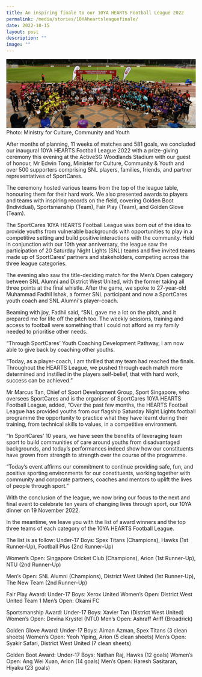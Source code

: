```yaml
---
title: An inspiring finale to our 10YA HEARTS Football League 2022
permalink: /media/stories/10YAheartsleaguefinale/
date: 2022-10-15
layout: post
description: ""
image: ""
---
```



![](/images/MCCY_GroupShot.jpg)
Photo: Ministry for Culture, Community and Youth

After months of planning, 11 weeks of matches and 581 goals, we concluded our inaugural 10YA HEARTS Football League 2022 with a prize-giving ceremony this evening at the ActiveSG Woodlands Stadium with our guest of honour, Mr Edwin Tong, Minister for Culture, Community & Youth and over 500 supporters comprising SNL players, families, friends, and partner representatives of SportCares.

The ceremony hosted various teams from the top of the league table, honouring them for their hard work. We also presented awards to players and teams with inspiring records on the field, covering Golden Boot (Individual), Sportsmanship (Team), Fair Play (Team), and Golden Glove (Team).

The SportCares 10YA HEARTS Football League was born out of the idea to provide youths from vulnerable backgrounds with opportunities to play in a competitive setting and build positive interactions with the community. Held in conjunction with our 10th year anniversary, the league saw the participation of 20 Saturday Night Lights (SNL) teams and five invited teams made up of SportCares’ partners and stakeholders, competing across the three league categories.

The evening also saw the title-deciding match for the Men’s Open category between SNL Alumni and District West United, with the former taking all three points at the final whistle. After the game, we spoke to 27-year-old Muhammad Fadhil Ishak, a former SNL participant and now a SportCares youth coach and SNL Alumni's player-coach.


Beaming with joy, Fadhil said, “SNL gave me a lot on the pitch, and it prepared me for life off the pitch too. The weekly sessions, training and access to football were something that I could not afford as my family needed to prioritise other needs.

“Through SportCares’ Youth Coaching Development Pathway, I am now able to give back by coaching other youths.

“Today, as a player-coach, I am thrilled that my team had reached the finals. Throughout the HEARTS League, we pushed through each match more determined and instilled in the players self-belief, that with hard work, success can be achieved.”

Mr Marcus Tan, Chief of Sport Development Group, Sport Singapore, who oversees SportCares and is the organiser of SportCares 10YA HEARTS Football League, added, “Over the past few months, the HEARTS Football League has provided youths from our flagship Saturday Night Lights football programme the opportunity to practice what they have learnt during their training, from technical skills to values, in a competitive environment.

“In SportCares’ 10 years, we have seen the benefits of leveraging team sport to build communities of care around youths from disadvantaged backgrounds, and today’s performances indeed show how our constituents have grown from strength to strength over the course of the programme.

“Today’s event affirms our commitment to continue providing safe, fun, and positive sporting environments for our constituents, working together with community and corporate partners, coaches and mentors to uplift the lives of people through sport.”

With the conclusion of the league, we now bring our focus to the next and final event to celebrate ten years of changing lives through sport, our 10YA dinner on 19 November 2022. 

In the meantime, we leave you with the list of award winners and the top three teams of each category of the 10YA HEARTS Football League.

The list is as follow: 
Under-17 Boys: Spex Titans (Champions), Hawks (1st Runner-Up), Football Plus (2nd Runner-Up)

Women’s Open: Singapore Cricket Club (Champions), Arion (1st Runner-Up), NTU (2nd Runner-Up)

Men’s Open: SNL Alumni (Champions), District West United (1st Runner-Up), The New Team (2nd Runner-Up) 

Fair Play Award: 
Under-17 Boys: Xerox United 
Women’s Open: District West United Team 1 
Men’s Open: Okami FC 

Sportsmanship Award: 
Under-17 Boys: Xavier Tan (District West United) 
Women’s Open: Devina Krystel (NTU) 
Men’s Open: Ashraff Ariff (Broadrick) 

Golden Glove Award: 
Under-17 Boys: Aiman Azman, Spex Titans (3 clean sheets) 
Women’s Open: Yeoh Yiping, Arion (5 clean sheets) 
Men’s Open: Syakir Safari, District West United (7 clean sheets)

Golden Boot Award: 
Under-17 Boys: Nathan Raj, Hawks (12 goals) 
Women’s Open: Ang Wei Xuan, Arion (14 goals) 
Men’s Open: Haresh Sasitaran, Hiyaku (23 goals) 
